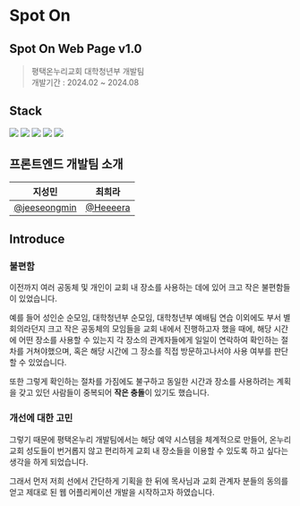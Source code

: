 # Spot On

## Spot On Web Page v1.0

> 평택온누리교회 대학청년부 개발팀  
> 개발기간 : 2024.02 ~ 2024.08

## Stack

<img src="https://img.shields.io/badge/React-61DAFB?style=for-the-badge&logo=React&logoColor=blue"> <img src="https://img.shields.io/badge/typescript-3178C6?style=for-the-badge&logo=TypeScript&logoColor=white"> <img src="https://img.shields.io/badge/reactquery-FF4154?style=for-the-badge&logo=reactquery&logoColor=white"> <img src="https://img.shields.io/badge/tailwindcss-06B6D4?style=for-the-badge&logo=tailwindcss&logoColor=white"> <img src="https://img.shields.io/badge/zustand-F3DF49?style=for-the-badge&logo=lazarus&logoColor=brown">

## 프론트엔드 개발팀 소개

| 지성민                                         | 최희라                                 |
| ---------------------------------------------- | -------------------------------------- |
| [@jeeseongmin](https://github.com/jeeseongmin) | [@Heeeera](https://github.com/Heeeera) |

## Introduce

### 불편함

이전까지 여러 공동체 및 개인이 교회 내 장소를 사용하는 데에 있어 크고 작은 불편함들이 있었습니다.

예를 들어 성인순 순모임, 대학청년부 순모임, 대학청년부 예배팀 연습 이외에도 부서 별 회의라던지 크고 작은 공동체의 모임들을 교회 내에서 진행하고자 했을 때에, 해당 시간에 어떤 장소를 사용할 수 있는지 각 장소의 관계자들에게 일일이 연락하여 확인하는 절차를 거쳐야했으며, 혹은 해당 시간에 그 장소를 직접 방문하고나서야 사용 여부를 판단할 수 있었습니다.

또한 그렇게 확인하는 절차를 가짐에도 불구하고 동일한 시간과 장소를 사용하려는 계획을 갖고 있던 사람들이 중복되어 **작은 충돌**이 있기도 했습니다.

### 개선에 대한 고민

그렇기 때문에 평택온누리 개발팀에서는 해당 예약 시스템을 체계적으로 만들어, 온누리 교회 성도들이 번거롭지 않고 편리하게 교회 내 장소들을 이용할 수 있도록 하고 싶다는 생각을 하게 되었습니다.

그래서 먼저 저희 선에서 간단하게 기획을 한 뒤에 목사님과 교회 관계자 분들의 동의를 얻고 제대로 된 웹 어플리케이션 개발을 시작하고자 하였습니다.
